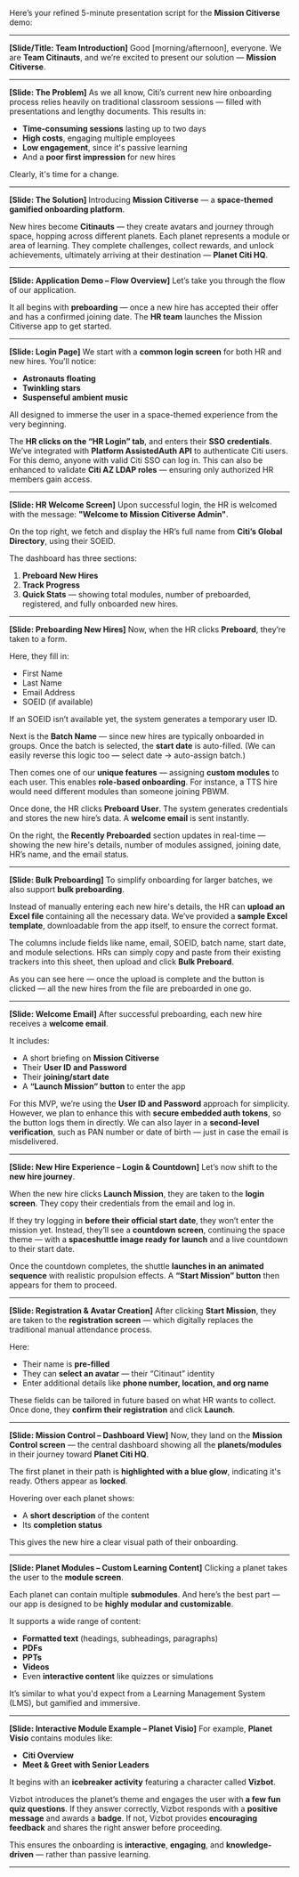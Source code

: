 Here’s your refined 5-minute presentation script for the **Mission Citiverse** demo:

---

**\[Slide/Title: Team Introduction]**
Good \[morning/afternoon], everyone.
We are **Team Citinauts**, and we’re excited to present our solution — **Mission Citiverse**.

---

**\[Slide: The Problem]**
As we all know, Citi’s current new hire onboarding process relies heavily on traditional classroom sessions — filled with presentations and lengthy documents.
This results in:

* **Time-consuming sessions** lasting up to two days
* **High costs**, engaging multiple employees
* **Low engagement**, since it's passive learning
* And a **poor first impression** for new hires

Clearly, it's time for a change.

---

**\[Slide: The Solution]**
Introducing **Mission Citiverse** — a **space-themed gamified onboarding platform**.

New hires become **Citinauts** — they create avatars and journey through space, hopping across different planets.
Each planet represents a module or area of learning.
They complete challenges, collect rewards, and unlock achievements, ultimately arriving at their destination — **Planet Citi HQ**.

---

**\[Slide: Application Demo – Flow Overview]**
Let’s take you through the flow of our application.

It all begins with **preboarding** — once a new hire has accepted their offer and has a confirmed joining date.
The **HR team** launches the Mission Citiverse app to get started.

---

**\[Slide: Login Page]**
We start with a **common login screen** for both HR and new hires.
You’ll notice:

* **Astronauts floating**
* **Twinkling stars**
* **Suspenseful ambient music**

All designed to immerse the user in a space-themed experience from the very beginning.

The **HR clicks on the “HR Login” tab**, and enters their **SSO credentials**.
We’ve integrated with **Platform AssistedAuth API** to authenticate Citi users.
For this demo, anyone with valid Citi SSO can log in.
This can also be enhanced to validate **Citi AZ LDAP roles** — ensuring only authorized HR members gain access.

---

**\[Slide: HR Welcome Screen]**
Upon successful login, the HR is welcomed with the message:
**"Welcome to Mission Citiverse Admin"**.

On the top right, we fetch and display the HR’s full name from **Citi’s Global Directory**, using their SOEID.

The dashboard has three sections:

1. **Preboard New Hires**
2. **Track Progress**
3. **Quick Stats** — showing total modules, number of preboarded, registered, and fully onboarded new hires.

---

**\[Slide: Preboarding New Hires]**
Now, when the HR clicks **Preboard**, they’re taken to a form.

Here, they fill in:

* First Name
* Last Name
* Email Address
* SOEID (if available)

If an SOEID isn’t available yet, the system generates a temporary user ID.

Next is the **Batch Name** — since new hires are typically onboarded in groups.
Once the batch is selected, the **start date** is auto-filled.
(We can easily reverse this logic too — select date → auto-assign batch.)

Then comes one of our **unique features** — assigning **custom modules** to each user.
This enables **role-based onboarding**.
For instance, a TTS hire would need different modules than someone joining PBWM.

Once done, the HR clicks **Preboard User**.
The system generates credentials and stores the new hire’s data.
A **welcome email** is sent instantly.

On the right, the **Recently Preboarded** section updates in real-time — showing the new hire's details, number of modules assigned, joining date, HR’s name, and the email status.

---

**\[Slide: Bulk Preboarding]**
To simplify onboarding for larger batches, we also support **bulk preboarding**.

Instead of manually entering each new hire's details, the HR can **upload an Excel file** containing all the necessary data.
We’ve provided a **sample Excel template**, downloadable from the app itself, to ensure the correct format.

The columns include fields like name, email, SOEID, batch name, start date, and module selections.
HRs can simply copy and paste from their existing trackers into this sheet, then upload and click **Bulk Preboard**.

As you can see here — once the upload is complete and the button is clicked — all the new hires from the file are preboarded in one go.

---

**\[Slide: Welcome Email]**
After successful preboarding, each new hire receives a **welcome email**.

It includes:

* A short briefing on **Mission Citiverse**
* Their **User ID and Password**
* Their **joining/start date**
* A **“Launch Mission” button** to enter the app

For this MVP, we’re using the **User ID and Password** approach for simplicity.
However, we plan to enhance this with **secure embedded auth tokens**, so the button logs them in directly.
We can also layer in a **second-level verification**, such as PAN number or date of birth — just in case the email is misdelivered.

---

**\[Slide: New Hire Experience – Login & Countdown]**
Let’s now shift to the **new hire journey**.

When the new hire clicks **Launch Mission**, they are taken to the **login screen**.
They copy their credentials from the email and log in.

If they try logging in **before their official start date**, they won’t enter the mission yet.
Instead, they’ll see a **countdown screen**, continuing the space theme —
with a **spaceshuttle image ready for launch** and a live countdown to their start date.

Once the countdown completes, the shuttle **launches in an animated sequence** with realistic propulsion effects.
A **“Start Mission” button** then appears for them to proceed.

---

**\[Slide: Registration & Avatar Creation]**
After clicking **Start Mission**, they are taken to the **registration screen** —
which digitally replaces the traditional manual attendance process.

Here:

* Their name is **pre-filled**
* They can **select an avatar** — their “Citinaut” identity
* Enter additional details like **phone number, location, and org name**

These fields can be tailored in future based on what HR wants to collect.
Once done, they **confirm their registration** and click **Launch**.

---

**\[Slide: Mission Control – Dashboard View]**
Now, they land on the **Mission Control screen** —
the central dashboard showing all the **planets/modules** in their journey toward **Planet Citi HQ**.

The first planet in their path is **highlighted with a blue glow**, indicating it's ready.
Others appear as **locked**.

Hovering over each planet shows:

* A **short description** of the content
* Its **completion status**

This gives the new hire a clear visual path of their onboarding.

---

**\[Slide: Planet Modules – Custom Learning Content]**
Clicking a planet takes the user to the **module screen**.

Each planet can contain multiple **submodules**.
And here’s the best part — our app is designed to be **highly modular and customizable**.

It supports a wide range of content:

* **Formatted text** (headings, subheadings, paragraphs)
* **PDFs**
* **PPTs**
* **Videos**
* Even **interactive content** like quizzes or simulations

It’s similar to what you'd expect from a Learning Management System (LMS), but gamified and immersive.

---

**\[Slide: Interactive Module Example – Planet Visio]**
For example, **Planet Visio** contains modules like:

* **Citi Overview**
* **Meet & Greet with Senior Leaders**

It begins with an **icebreaker activity** featuring a character called **Vizbot**.

Vizbot introduces the planet’s theme and engages the user with **a few fun quiz questions**.
If they answer correctly, Vizbot responds with a **positive message** and awards a **badge**.
If not, Vizbot provides **encouraging feedback** and shares the right answer before proceeding.

This ensures the onboarding is **interactive**, **engaging**, and **knowledge-driven** — rather than passive learning.

---

